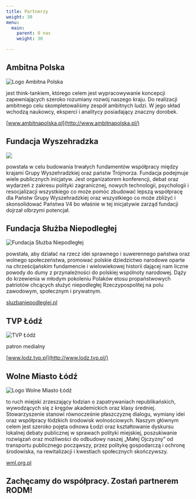 ```yaml
---
title: Partnerzy
weight: 30
menu:
  main:
    parent: O nas
    weight: 30

---
```

## Ambitna Polska

![Logo Ambitna Polska](https://res.cloudinary.com/inspro/image/upload/v1552864975/rodm/ambitna-polska.png)

jest think-tankiem, którego celem jest wypracowywanie koncepcji zapewniających szeroko rozumiany rozwój naszego kraju. Do realizacji ambitnego celu skompletowaliśmy zespół ambitnych ludzi. W jego skład wchodzą naukowcy, eksperci i analitycy posiadający znaczny dorobek.

[www.ambitnapolska.pl](http://www.ambitnapolska.pl/)

## Fundacja Wyszehradzka

![](https://res.cloudinary.com/inspro/image/upload/v1554726383/rodm/wyszehradzka.jpg)

powstała w celu budowania trwałych fundamentów współpracy między krajami Grupy Wyszehradzkiej oraz państw Trójmorza. Fundacja podejmuje wiele publicznych inicjatyw. Jest organizatorem konferencji, debat oraz wydarzeń z zakresu polityki zagranicznej, nowych technologii, psychologii i resocjalizacji wszystkiego co może pomóc zbudować lepszą współpracę dla Państw Grupy Wyszehradzkiej oraz wszystkiego co może zbliżyć i skonsolidować Państwa V4 bo właśnie w tej inicjatywie zarząd fundacji dojrzał olbrzymi potencjał.

## Fundacja Służba Niepodległej

![Fundacja Służba Niepodległej](https://res.cloudinary.com/inspro/image/upload/v1552864975/rodm/fundacja-sluzba-niepodleglej.png)

powstała, aby działać na rzecz idei sprawnego i suwerennego państwa oraz wolnego społeczeństwa, promować polskie dziedzictwo narodowe oparte na chrześcijańskim fundamencie i wielowiekowej historii dającej nam liczne powody do dumy z przynależności do polskiej wspólnoty narodowej. Dąży do krzewienia w młodym pokoleniu Polaków etosu propaństwowych patriotów chcących służyć niepodległej Rzeczypospolitej na polu zawodowym, społecznym i prywatnym.

[sluzbaniepodleglej.pl](http://sluzbaniepodleglej.pl/)

## TVP Łódź

![TVP Łódź](https://res.cloudinary.com/inspro/image/upload/v1553173070/rodm/tvp-lodz.png)

patron medialny

[www.lodz.tvp.pl](http://www.lodz.tvp.pl/)

## Wolne Miasto Łódź

![Logo Wolne Miasto Łódź](https://res.cloudinary.com/inspro/image/upload/v1552864975/rodm/wolne-miasto-lodz.png)

to ruch miejski zrzeszający łodzian o zapatrywaniach republikańskich, wywodzących się z kręgów akademickich oraz klasy średniej. Stowarzyszenie stanowi równocześnie płaszczyznę dialogu, wymiany idei oraz współpracy łódzkich środowisk wolnościowych. Naszym głównym celem jest szeroko pojęta odnowa Łodzi oraz kształtowanie dyskursu lokalnej debaty publicznej w sprawach polityki miejskiej, poszukiwanie rozwiązań oraz możliwości do odbudowy naszej „Małej Ojczyzny” od transportu publicznego począwszy, przez politykę gospodarczą i ochronę środowiska, na rewitalizacji i kwestiach społecznych skończywszy.

[wml.org.pl](http://wml.org.pl/)

## Zachęcamy do współpracy. Zostań partnerem RODM!